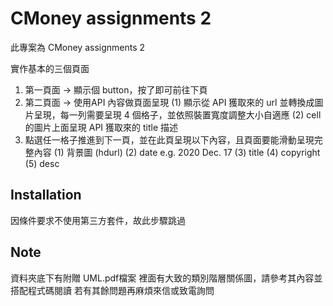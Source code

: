 # CMoney assignments 2

此專案為 CMoney assignments 2

實作基本的三個頁面
1. 第一頁面 -> 顯示個 button，按了即可前往下頁
2. 第二頁面 -> 使用API 內容做頁面呈現
    (1) 顯示從 API 獲取來的 url 並轉換成圖片呈現，每一列需要呈現 4 個格子，並依照裝置寬度調整大小自適應
    (2) cell 的圖片上面呈現 API 獲取來的 title 描述
3. 點選任一格子推進到下一頁，並在此頁呈現以下內容，且頁面要能滑動呈現完整內容
    (1) 背景圖 (hdurl)
    (2) date e.g. 2020 Dec. 17
    (3) title
    (4) copyright
    (5) desc
    

## Installation

因條件要求不使用第三方套件，故此步驟跳過

## Note

資料夾底下有附贈 UML.pdf檔案
裡面有大致的類別階層關係圖，請參考其內容並搭配程式碼閱讀
若有其餘問題再麻煩來信或致電詢問
